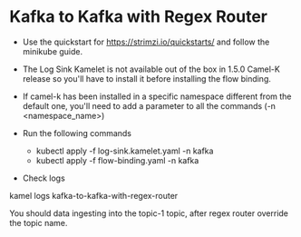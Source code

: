 # Kafka to Kafka with Regex Router

- Use the quickstart for https://strimzi.io/quickstarts/ and follow the minikube guide.

- The Log Sink Kamelet is not available out of the box in 1.5.0 Camel-K release so you'll have to install it before installing the flow binding.

- If camel-k has been installed in a specific namespace different from the default one, you'll need to add a parameter to all the commands (-n <namespace_name>)

- Run the following commands

  - kubectl apply -f log-sink.kamelet.yaml -n kafka
  - kubectl apply -f flow-binding.yaml -n kafka

- Check logs

kamel logs kafka-to-kafka-with-regex-router 

You should data ingesting into the topic-1 topic, after regex router override the topic name.
